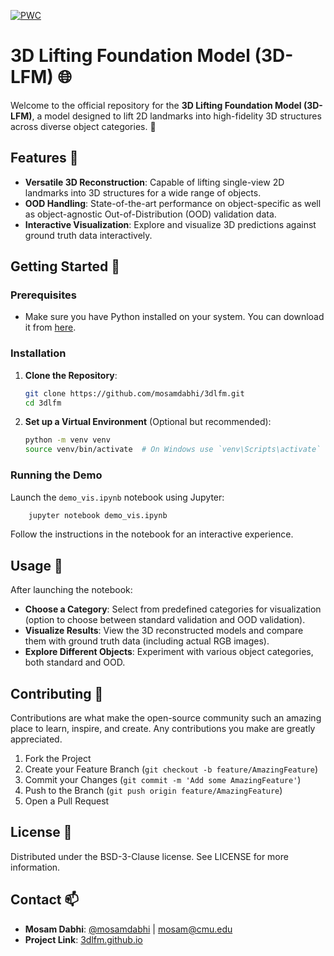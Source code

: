 [![PWC](https://img.shields.io/endpoint.svg?url=https://paperswithcode.com/badge/3d-lfm-lifting-foundation-model/3d-human-pose-estimation-on-h3wb)](https://paperswithcode.com/sota/3d-human-pose-estimation-on-h3wb?p=3d-lfm-lifting-foundation-model)


# 3D Lifting Foundation Model (3D-LFM) 🌐

Welcome to the official repository for the **3D Lifting Foundation Model (3D-LFM)**, a model designed to lift 2D landmarks into high-fidelity 3D structures across diverse object categories. 🚀

## Features 🌟

- **Versatile 3D Reconstruction**: Capable of lifting single-view 2D landmarks into 3D structures for a wide range of objects.
- **OOD Handling**: State-of-the-art performance on object-specific as well as object-agnostic Out-of-Distribution (OOD) validation data.
- **Interactive Visualization**: Explore and visualize 3D predictions against ground truth data interactively.

## Getting Started 🚀

### Prerequisites

- Make sure you have Python installed on your system. You can download it from [here](https://www.python.org/downloads/).

### Installation

1. **Clone the Repository**:
    ```bash
    git clone https://github.com/mosamdabhi/3dlfm.git
    cd 3dlfm
    ```

2. **Set up a Virtual Environment** (Optional but recommended):
    ```bash
    python -m venv venv
    source venv/bin/activate  # On Windows use `venv\Scripts\activate`
    ```

### Running the Demo

Launch the `demo_vis.ipynb` notebook using Jupyter:
```bash
    jupyter notebook demo_vis.ipynb
```
Follow the instructions in the notebook for an interactive experience.

## Usage 📘

After launching the notebook:

- **Choose a Category**: Select from predefined categories for visualization (option to choose between standard validation and OOD validation).
- **Visualize Results**: View the 3D reconstructed models and compare them with ground truth data (including actual RGB images).
- **Explore Different Objects**: Experiment with various object categories, both standard and OOD.

## Contributing 🤝

Contributions are what make the open-source community such an amazing place to learn, inspire, and create. Any contributions you make are greatly appreciated.

1. Fork the Project
2. Create your Feature Branch (`git checkout -b feature/AmazingFeature`)
3. Commit your Changes (`git commit -m 'Add some AmazingFeature'`)
4. Push to the Branch (`git push origin feature/AmazingFeature`)
5. Open a Pull Request

## License 📜

Distributed under the BSD-3-Clause license. See LICENSE for more information.

## Contact 📫

- **Mosam Dabhi**: [@mosamdabhi](https://twitter.com/mosamdabhi) | [mosam@cmu.edu](mosam@cmu.edu)
- **Project Link**: [3dlfm.github.io](https://3dlfm.github.io)

